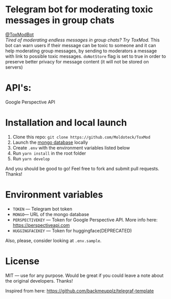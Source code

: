 # Telegram bot for moderating toxic messages in group chats
 <a href="https://t.me/ToxModBot">@ToxModBot</a><br>
_Tired of moderating endless messages in group chats? Try ToxMod._
This bot can warn users if their message can be toxic to someone and it can help moderating group messages, by sending to moderators a message with link to possible toxic messages.
`doNotStore` flag is set to true in order to preserve better privacy for message content (it will not be stored on servers)

# API's:
Google Perspective API

# Installation and local launch

1. Clone this repo: `git clone https://github.com/Moldoteck/ToxMod`
2. Launch the [mongo database](https://www.mongodb.com/) locally
3. Create `.env` with the environment variables listed below
4. Run `yarn install` in the root folder
5. Run `yarn develop`

And you should be good to go! Feel free to fork and submit pull requests. Thanks!

# Environment variables

- `TOKEN` — Telegram bot token
- `MONGO`— URL of the mongo database
- `PERSPECTIVEKEY` — Token for Google Perspective API. More info here: https://perspectiveapi.com
- `HUGGINGFACEKEY` — Token for huggingface(DEPRECATED)

Also, please, consider looking at `.env.sample`.

# License

MIT — use for any purpose. Would be great if you could leave a note about the original developers. Thanks!

Inspired from here: https://github.com/backmeupplz/telegraf-template
